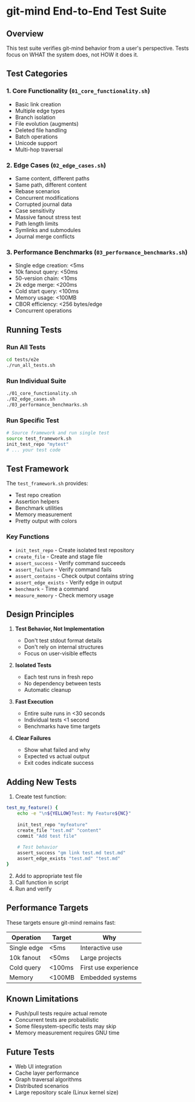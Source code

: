 # git-mind End-to-End Test Suite

## Overview
This test suite verifies git-mind behavior from a user's perspective. Tests focus on WHAT the system does, not HOW it does it.

## Test Categories

### 1. Core Functionality (`01_core_functionality.sh`)
- Basic link creation
- Multiple edge types  
- Branch isolation
- File evolution (augments)
- Deleted file handling
- Batch operations
- Unicode support
- Multi-hop traversal

### 2. Edge Cases (`02_edge_cases.sh`)
- Same content, different paths
- Same path, different content
- Rebase scenarios
- Concurrent modifications
- Corrupted journal data
- Case sensitivity
- Massive fanout stress test
- Path length limits
- Symlinks and submodules
- Journal merge conflicts

### 3. Performance Benchmarks (`03_performance_benchmarks.sh`)
- Single edge creation: <5ms
- 10k fanout query: <50ms
- 50-version chain: <10ms
- 2k edge merge: <200ms
- Cold start query: <100ms
- Memory usage: <100MB
- CBOR efficiency: <256 bytes/edge
- Concurrent operations

## Running Tests

### Run All Tests
```bash
cd tests/e2e
./run_all_tests.sh
```

### Run Individual Suite
```bash
./01_core_functionality.sh
./02_edge_cases.sh
./03_performance_benchmarks.sh
```

### Run Specific Test
```bash
# Source framework and run single test
source test_framework.sh
init_test_repo "mytest"
# ... your test code
```

## Test Framework

The `test_framework.sh` provides:
- Test repo creation
- Assertion helpers
- Benchmark utilities
- Memory measurement
- Pretty output with colors

### Key Functions
- `init_test_repo` - Create isolated test repository
- `create_file` - Create and stage file
- `assert_success` - Verify command succeeds
- `assert_failure` - Verify command fails
- `assert_contains` - Check output contains string
- `assert_edge_exists` - Verify edge in output
- `benchmark` - Time a command
- `measure_memory` - Check memory usage

## Design Principles

1. **Test Behavior, Not Implementation**
   - Don't test stdout format details
   - Don't rely on internal structures
   - Focus on user-visible effects

2. **Isolated Tests**
   - Each test runs in fresh repo
   - No dependency between tests
   - Automatic cleanup

3. **Fast Execution**
   - Entire suite runs in <30 seconds
   - Individual tests <1 second
   - Benchmarks have time targets

4. **Clear Failures**
   - Show what failed and why
   - Expected vs actual output
   - Exit codes indicate success

## Adding New Tests

1. Create test function:
```bash
test_my_feature() {
    echo -e "\n${YELLOW}Test: My Feature${NC}"
    
    init_test_repo "myfeature"
    create_file "test.md" "content"
    commit "Add test file"
    
    # Test behavior
    assert_success "gm link test.md test.md"
    assert_edge_exists "test.md" "test.md"
}
```

2. Add to appropriate test file
3. Call function in script
4. Run and verify

## Performance Targets

These targets ensure git-mind remains fast:

| Operation | Target | Why |
|-----------|--------|-----|
| Single edge | <5ms | Interactive use |
| 10k fanout | <50ms | Large projects |
| Cold query | <100ms | First use experience |
| Memory | <100MB | Embedded systems |

## Known Limitations

- Push/pull tests require actual remote
- Concurrent tests are probabilistic
- Some filesystem-specific tests may skip
- Memory measurement requires GNU time

## Future Tests

- Web UI integration
- Cache layer performance
- Graph traversal algorithms
- Distributed scenarios
- Large repository scale (Linux kernel size)